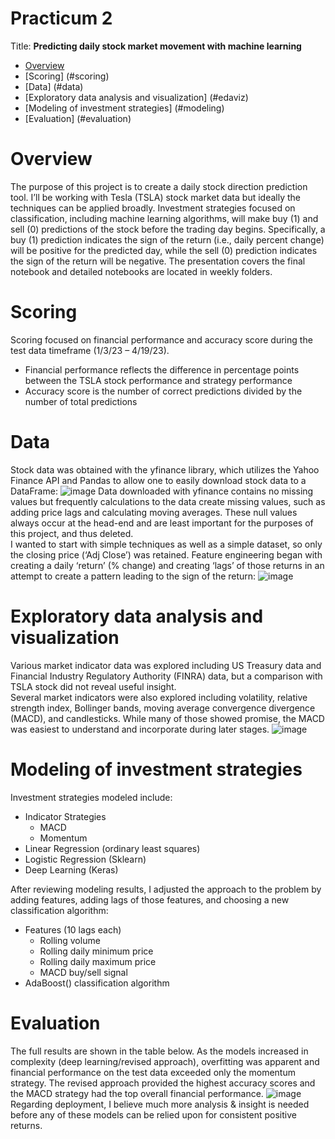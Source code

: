 # Practicum 2
Title: **Predicting daily stock market movement with machine learning**

- [Overview](#overview)
- [Scoring] (#scoring)
- [Data] (#data)
- [Exploratory data analysis and visualization] (#edaviz)
- [Modeling of investment strategies] (#modeling)
- [Evaluation] (#evaluation)

# Overview
The purpose of this project is to create a daily stock direction prediction tool. I’ll be working with Tesla (TSLA) stock market data but ideally the techniques can be applied broadly. Investment strategies focused on classification, including machine learning algorithms, will make buy (1) and sell (0) predictions of the stock before the trading day begins. Specifically, a buy (1) prediction indicates the sign of the return (i.e., daily percent change) will be positive for the predicted day, while the sell (0) prediction indicates the sign of the return will be negative. The presentation covers the final notebook and detailed notebooks are located in weekly folders.

# Scoring 
Scoring focused on financial performance and accuracy score during the test data timeframe (1/3/23 – 4/19/23).
- Financial performance reflects the difference in percentage points between the TSLA stock performance and strategy performance
- Accuracy score is the number of correct predictions divided by the number of total predictions
# Data
Stock data was obtained with the yfinance library, which utilizes the Yahoo Finance API and Pandas to allow one to easily download stock data to a DataFrame:
![image](https://user-images.githubusercontent.com/102693978/235254630-f0a92858-ccfa-4e68-8e0b-1669e4bf9618.png)
Data downloaded with yfinance contains no missing values but frequently calculations to the data create missing values, such as adding price lags and calculating moving averages. These null values always occur at the head-end and are least important for the purposes of this project, and thus deleted. <br> I wanted to start with simple techniques as well as a simple dataset, so only the closing price (‘Adj Close’) was retained. Feature engineering began with creating a daily ‘return’ (% change) and creating ‘lags’ of those returns in an attempt to create a pattern leading to the sign of the return:
![image](https://user-images.githubusercontent.com/102693978/235254697-662d6330-300b-4ec1-bee2-3b2cf35750be.png)
# Exploratory data analysis and visualization
Various market indicator data was explored including US Treasury data and Financial Industry Regulatory Authority (FINRA) data, but a comparison with TSLA stock did not reveal useful insight. <br> Several market indicators were also explored including volatility, relative strength index, Bollinger bands, moving average convergence divergence (MACD), and candlesticks. While many of those showed promise, the MACD was easiest to understand and incorporate during later stages.
![image](https://user-images.githubusercontent.com/102693978/235254799-83be5621-fbec-44d7-83ea-963824dfd7d4.png)
# Modeling of investment strategies
Investment strategies modeled include:
- Indicator Strategies
  - MACD
  -	Momentum
- Linear Regression (ordinary least squares)
- Logistic Regression (Sklearn)
- Deep Learning (Keras)

After reviewing modeling results, I adjusted the approach to the problem by adding features, adding lags of those features, and choosing a new classification algorithm:
- Features (10 lags each)
  - Rolling volume
  - Rolling daily minimum price
  - Rolling daily maximum price
  - MACD buy/sell signal
- AdaBoost() classification algorithm
# Evaluation
The full results are shown in the table below. As the models increased in complexity (deep learning/revised approach), overfitting was apparent and financial performance on the test data exceeded only the momentum strategy. The revised approach provided the highest accuracy scores and the MACD strategy had the top overall financial performance. 
![image](https://user-images.githubusercontent.com/102693978/235255264-21bdbf69-2e13-4315-9256-a358832f60ab.png)
Regarding deployment, I believe much more analysis & insight is needed before any of these models can be relied upon for consistent positive returns.
